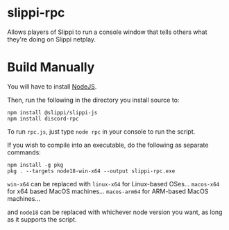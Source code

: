 # slippi-rpc
Allows players of Slippi to run a console window that tells others what they're doing on Slippi netplay.

# Build Manually

You will have to install [NodeJS](https://nodejs.org/en).

Then, run the following in the directory you install source to:

```
npm install @slippi/slippi-js
npm install discord-rpc
```

To run `rpc.js`, just type `node rpc` in your console to run the script.

If you wish to compile into an executable, do the following as separate commands:

```
npm install -g pkg
pkg . --targets node18-win-x64 --output slippi-rpc.exe
```

`win-x64` can be replaced with `linux-x64` for Linux-based OSes...
`macos-x64` for x64 based MacOS machines...
`macos-arm64` for ARM-based MacOS machines...

and `node18` can be replaced with whichever node version you want, as long as it supports the script.


